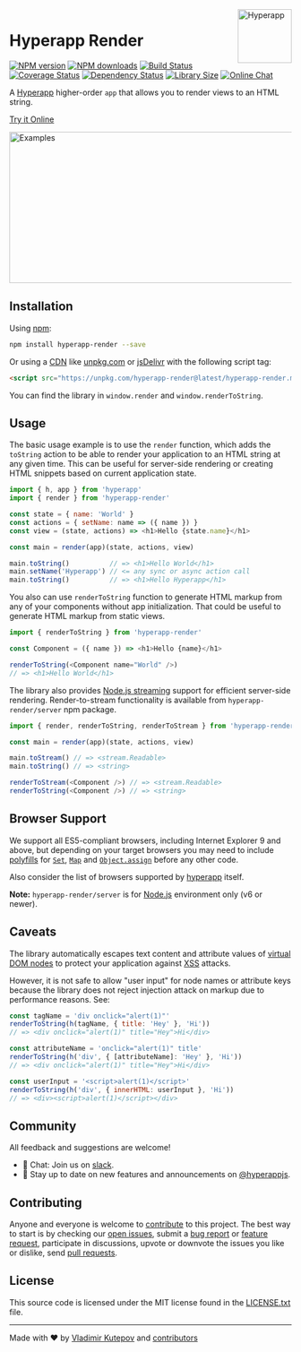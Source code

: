<a href="https://hyperapp.js.org/" target="_blank">
  <img width="96" height="96" align="right" alt="Hyperapp"
  src="https://rawgit.com/hyperapp/hyperapp-render/master/logo.svg" />
</a>

# Hyperapp Render

[![NPM version](https://img.shields.io/npm/v/hyperapp-render.svg?style=flat-square&maxAge=3600)](https://www.npmjs.com/package/hyperapp-render)
[![NPM downloads](https://img.shields.io/npm/dm/hyperapp-render.svg?style=flat-square&maxAge=3600)](https://npm-stat.com/charts.html?package=hyperapp-render)
[![Build Status](https://img.shields.io/travis/hyperapp/hyperapp-render/master.svg?style=flat-square&maxAge=3600)](https://travis-ci.org/hyperapp/hyperapp-render)
[![Coverage Status](https://img.shields.io/codecov/c/github/hyperapp/hyperapp-render.svg?style=flat-square&maxAge=3600)](https://codecov.io/gh/hyperapp/hyperapp-render)
[![Dependency Status](https://img.shields.io/david/hyperapp/hyperapp-render.svg?style=flat-square&maxAge=3600)](https://david-dm.org/hyperapp/hyperapp-render)
[![Library Size](http://img.badgesize.io/hyperapp/hyperapp-render/master/dist/hyperapp-render.min.js.svg?compression=gzip&label=size&style=flat-square&maxAge=3600)](https://bundlephobia.com/result?p=hyperapp-render)
[![Online Chat](https://img.shields.io/badge/slack-join_chat-e01563.svg?style=flat-square&maxAge=3600)](https://hyperappjs.herokuapp.com)

A [Hyperapp](https://github.com/hyperapp/hyperapp) higher-order `app` that allows you to render views to an HTML string.

[Try it Online](https://codepen.io/frenzzy/pen/zpmRQY/left/?editors=0010)

<a href="#usage">
  <img width="622" height="270" alt="Examples"
  src="https://rawgit.com/hyperapp/hyperapp-render/master/demo.gif" />
</a>

## Installation

Using [npm](https://www.npmjs.com/package/hyperapp-render):

```bash
npm install hyperapp-render --save
```

Or using a [CDN](https://en.wikipedia.org/wiki/Content_delivery_network) like
[unpkg.com](https://unpkg.com/hyperapp-render@latest/hyperapp-render.min.js) or
[jsDelivr](https://cdn.jsdelivr.net/npm/hyperapp-render@latest/hyperapp-render.min.js)
with the following script tag:

```html
<script src="https://unpkg.com/hyperapp-render@latest/hyperapp-render.min.js"></script>
```

You can find the library in `window.render` and `window.renderToString`.

## Usage

The basic usage example is to use the `render` function,
which adds the `toString` action to be able to render your application to an HTML string at any given time.
This can be useful for server-side rendering or creating HTML snippets based on current application state.

```js
import { h, app } from 'hyperapp'
import { render } from 'hyperapp-render'

const state = { name: 'World' }
const actions = { setName: name => ({ name }) }
const view = (state, actions) => <h1>Hello {state.name}</h1>

const main = render(app)(state, actions, view)

main.toString()          // => <h1>Hello World</h1>
main.setName('Hyperapp') // <= any sync or async action call
main.toString()          // => <h1>Hello Hyperapp</h1>
```

You also can use `renderToString` function to generate HTML markup from any of your components without
app initialization. That could be useful to generate HTML markup from static views.

```js
import { renderToString } from 'hyperapp-render'

const Component = ({ name }) => <h1>Hello {name}</h1>

renderToString(<Component name="World" />)
// => <h1>Hello World</h1>
```

The library also provides [Node.js streaming](https://nodejs.org/api/stream.html) support for efficient
server-side rendering. Render-to-stream functionality is available from `hyperapp-render/server` npm package.

```js
import { render, renderToString, renderToStream } from 'hyperapp-render/server'

const main = render(app)(state, actions, view)

main.toStream() // => <stream.Readable>
main.toString() // => <string>

renderToStream(<Component />) // => <stream.Readable>
renderToString(<Component />) // => <string>
```

## Browser Support

We support all ES5-compliant browsers, including Internet Explorer 9 and above,
but depending on your target browsers you may need to include
[polyfills](https://en.wikipedia.org/wiki/Polyfill_(programming)) for
[`Set`](https://developer.mozilla.org/en-US/docs/Web/JavaScript/Reference/Global_Objects/Set),
[`Map`](https://developer.mozilla.org/en-US/docs/Web/JavaScript/Reference/Global_Objects/Map) and
[`Object.assign`](https://developer.mozilla.org/en-US/docs/Web/JavaScript/Reference/Global_Objects/Object/assign)
before any other code.

Also consider the list of browsers supported by [hyperapp](https://github.com/hyperapp/hyperapp) itself.

**Note:** `hyperapp-render/server` is for [Node.js](https://nodejs.org/en/) environment only (v6 or newer).

## Caveats

The library automatically escapes text content and attribute values
of [virtual DOM nodes](https://github.com/hyperapp/hyperapp/blob/1.1.2/README.md#virtual-dom)
to protect your application against [XSS](https://en.wikipedia.org/wiki/Cross-site_scripting) attacks.

However, it is not safe to allow "user input" for node names or attribute keys because
the library does not reject injection attack on markup due to performance reasons.
See:

```js
const tagName = 'div onclick="alert(1)"'
renderToString(h(tagName, { title: 'Hey' }, 'Hi'))
// => <div onclick="alert(1)" title="Hey︎">Hi</div>

const attributeName = 'onclick="alert(1)" title'
renderToString(h('div', { [attributeName]: 'Hey' }, 'Hi'))
// => <div onclick="alert(1)" title="Hey︎">Hi</div>

const userInput = '<script>alert(1)</script>'
renderToString(h('div', { innerHTML: userInput }, 'Hi'))
// => <div><script>alert(1)</script></div>
```

## Community

All feedback and suggestions are welcome!

* 💬 Chat: Join us on [slack](https://hyperappjs.herokuapp.com/).
* 📣 Stay up to date on new features and announcements on [@hyperappjs](https://twitter.com/hyperappjs).

## Contributing

Anyone and everyone is welcome to
[contribute](https://github.com/hyperapp/hyperapp-render/blob/master/.github/CONTRIBUTING.md) to this project.
The best way to start is by checking our [open issues](https://github.com/hyperapp/hyperapp-render/issues),
submit a [bug report](https://github.com/hyperapp/hyperapp-render/blob/master/.github/CONTRIBUTING.md#bugs) or
[feature request](https://github.com/hyperapp/hyperapp-render/blob/master/.github/CONTRIBUTING.md#features),
participate in discussions, upvote or downvote the issues you like or dislike, send [pull
requests](https://github.com/hyperapp/hyperapp-render/blob/master/.github/CONTRIBUTING.md#pull-requests).

## License

This source code is licensed under the MIT license found in the
[LICENSE.txt](https://github.com/hyperapp/hyperapp-render/blob/master/LICENSE.txt) file.

---
Made with ♥ by
[Vladimir Kutepov](https://github.com/frenzzy) and
[contributors](https://github.com/hyperapp/hyperapp-render/graphs/contributors)

